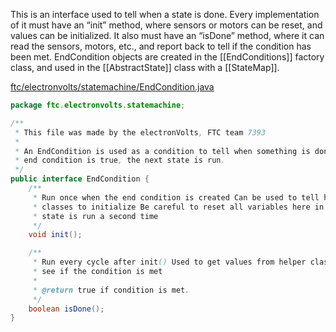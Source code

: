 This is an interface used to tell when a state is done. Every implementation of it must have an “init” method, where sensors or motors can be reset, and values can be initialized. It also must have an “isDone” method, where it can read the sensors, motors, etc., and report back to tell if the condition has been met. EndCondition objects are created in the [[EndConditions]] factory class, and used in the [[AbstractState]] class with a [[StateMap]].

[ftc/electronvolts/statemachine/EndCondition.java](https://github.com/FTC7393/state-machine-framework/blob/master/src/ftc/electronvolts/statemachine/EndCondition.java)

```java
package ftc.electronvolts.statemachine;

/**
 * This file was made by the electronVolts, FTC team 7393
 *
 * An EndCondition is used as a condition to tell when something is done. If the
 * end condition is true, the next state is run.
 */
public interface EndCondition {
    /**
     * Run once when the end condition is created Can be used to tell helper
     * classes to initialize Be careful to reset all variables here in case the
     * state is run a second time
     */
    void init();

    /**
     * Run every cycle after init() Used to get values from helper classes to
     * see if the condition is met
     *
     * @return true if condition is met.
     */
    boolean isDone();
}
```